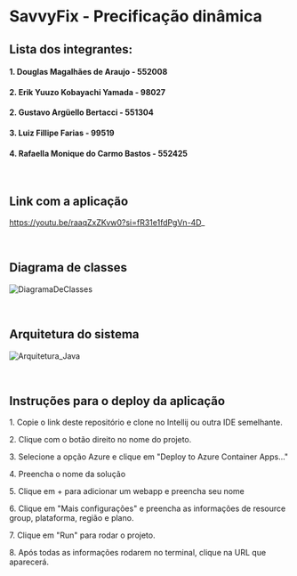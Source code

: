 # SavvyFix - Precificação dinâmica

## Lista dos integrantes:
#### 1. Douglas Magalhães de Araujo - 552008

#### 2. Erik Yuuzo Kobayachi Yamada - 98027

#### 2. Gustavo Argüello Bertacci - 551304

#### 3. Luiz Fillipe Farias - 99519

#### 4. Rafaella Monique do Carmo Bastos - 552425

<br>

## Link com a aplicação
https://youtu.be/raaqZxZKvw0?si=fR31e1fdPgVn-4D_

<br>

## Diagrama de classes
![DiagramaDeClasses](https://github.com/user-attachments/assets/ec004b70-08e7-4c68-8690-d93a9d32ea48)

<br>

## Arquitetura do sistema
![Arquitetura_Java](https://github.com/user-attachments/assets/9c992f51-3f8a-4808-83d7-eab1ad0d10e6)

<br>

## Instruções para o deploy da aplicação
<p>1. Copie o link deste repositório e clone no Intellij ou outra IDE semelhante.</p>
<p>2. Clique com o botão direito no nome do projeto.</p>
<p>3. Selecione a opção Azure e clique em "Deploy to Azure Container Apps..."</p>
<p>4. Preencha o nome da solução</p>
<p>5. Clique em + para adicionar um webapp e preencha seu nome</p>
<p>6. Clique em "Mais configurações" e preencha as informações de resource group, plataforma, região e plano.</p>
<p>7. Clique em "Run" para rodar o projeto.</p>
<p>8. Após todas as informações rodarem no terminal, clique na URL que aparecerá.</p>
